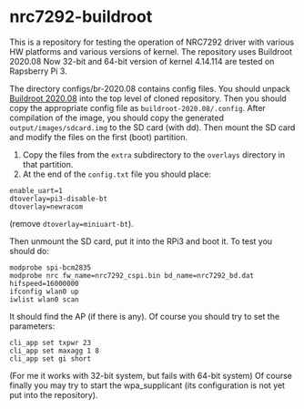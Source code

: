 # nrc7292-buildroot
This is a repository for testing the operation of NRC7292 driver with various HW platforms and various versions of kernel.
The repository uses Buildroot 2020.08
Now 32-bit and 64-bit version of kernel  4.14.114 are tested on Rapsberry Pi 3.

The directory configs/br-2020.08 contains config files. You should unpack [Buildroot 2020.08](https://buildroot.org/downloads/buildroot-2020.08.tar.bz2) into the top level of cloned repository.
Then you should copy the appropriate config file as `buildroot-2020.08/.config`.
After compilation of the image, you should copy the generated `output/images/sdcard.img` to the SD card (with dd).
Then mount the SD card and modify the files on the first (boot) partition.

1. Copy the files from the `extra` subdirectory to the `overlays` directory in that partition.
2. At the end of the `config.txt` file you should place:
```
enable_uart=1
dtoverlay=pi3-disable-bt
dtoverlay=newracom
```
(remove `dtoverlay=miniuart-bt`).

Then unmount the SD card, put it into the RPi3 and boot it.
To test you should do:
```
modprobe spi-bcm2835
modprobe nrc fw_name=nrc7292_cspi.bin bd_name=nrc7292_bd.dat hifspeed=16000000
ifconfig wlan0 up
iwlist wlan0 scan
```
It should find the AP (if there is any).
Of course you should try to set the parameters:
```
cli_app set txpwr 23
cli_app set maxagg 1 8
cli_app set gi short
```
(For me it works with 32-bit system, but fails with 64-bit system)
Of course finally you may try to start the wpa_supplicant (its configuration is not yet put into the repository).
